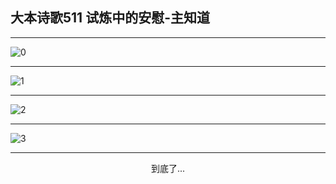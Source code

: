 
## 大本诗歌511 试炼中的安慰-主知道
        
<div id="aplayer0"></div>

---

<img alt="0" data-original="/data/d0511/0.png">

---

<img alt="1" data-original="/data/d0511/1.png">

---

<img alt="2" data-original="/data/d0511/2.png">

---

<img alt="3" data-original="/data/d0511/3.png">

---

<p style="text-align: center">到底了...</p>

<script src="/js/dist-view.js"></script>

<script>
MAIN.id = 'd0511';
        
const ap0 = new APlayer({
    container: document.getElementById('aplayer0'),
    volume: 1,
    loop: 'none',
    preload: 'none',
    audio: [{
        name: '大本诗歌511.mp3',
        artist: '大本诗歌',
        url: 'https://res.wx.qq.com/voice/getvoice?mediaid=MzI0NTk3MDM5M18yMjQ3NDkzOTI2',
        cover: '/favicon'
    }]
});
</script>
